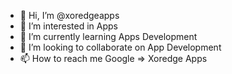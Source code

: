 - 👋 Hi, I’m @xoredgeapps
- 👀 I’m interested in Apps
- 🌱 I’m currently learning Apps Development
- 💞️ I’m looking to collaborate on App Development
- 📫 How to reach me Google => Xoredge Apps

